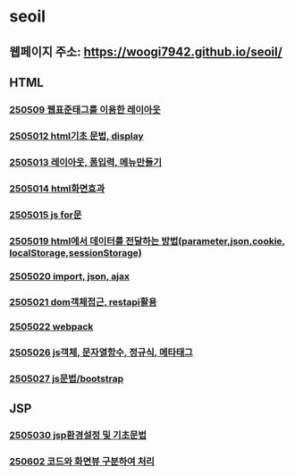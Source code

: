 # seoil
## 웹페이지 주소: https://woogi7942.github.io/seoil/
## HTML
### <a href="https://github.com/woogi7942/seoil/tree/main/htmlwork/250509">250509 웹표준태그를 이용한 레이아웃</a>
### <a href="https://github.com/woogi7942/seoil/tree/main/htmlwork/250512">2505012 html기초 문법, display</a>
### <a href="https://github.com/woogi7942/seoil/tree/main/htmlwork/250513">2505013 레이아웃, 폼입력, 메뉴만들기</a>
### <a href="https://github.com/woogi7942/seoil/tree/main/htmlwork/250514">2505014 html화면효과</a>
### <a href="https://github.com/woogi7942/seoil/tree/main/htmlwork/250515">2505015 js for문</a>
### <a href="https://github.com/woogi7942/seoil/blob/main/htmlwork/250519">2505019 html에서 데이터를 전달하는 방법(parameter,json,cookie, localStorage,sessionStorage)</a>
### <a href="https://github.com/woogi7942/seoil/tree/main/htmlwork/250520">2505020 import, json, ajax</a></a>
### <a href="https://github.com/woogi7942/seoil/tree/main/htmlwork/250521">2505021 dom객체접근, restapi활용</a>
### <a href="https://github.com/woogi7942/seoil/tree/main/htmlwork/250522">2505022 webpack</a>
### <a href="https://github.com/woogi7942/seoil/tree/main/htmlwork/250526">2505026 js객체, 문자열함수, 정규식, 메타태그</a>
### <a href="https://github.com/woogi7942/seoil/tree/main/htmlwork/250527">2505027 js문법/bootstrap</a>

## JSP
### <a href="https://github.com/woogi7942/seoil/tree/main/jsp/250530">2505030 jsp환경설정 및 기초문법</a>
### <a href="https://github.com/woogi7942/seoil/tree/main/jsp/250602">250602 코드와 화면뷰 구분하여 처리</a>

